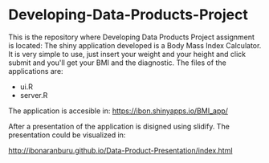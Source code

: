 Developing-Data-Products-Project
================================

This is the repository where Developing Data Products Project assignment is located:
The shiny application developed is a Body Mass Index Calculator.
It is very simple to use, just insert your weight and your height and click submit and you'll get your BMI and the diagnostic.
The files of the applications are:
* ui.R
* server.R

The application is accesible in: https://ibon.shinyapps.io/BMI_app/

After a presentation of the application is disigned using slidify. The presentation could be visualized in:

http://ibonaranburu.github.io/Data-Product-Presentation/index.html

